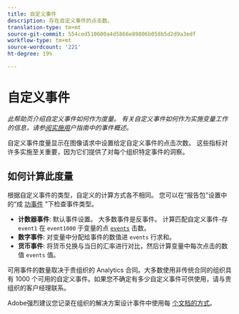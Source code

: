 ```yaml
---
title: 自定义事件
description: 存在自定义事件的点击数。
translation-type: tm+mt
source-git-commit: 554ced510600a4d5866e89806b058b5d2d9a3edf
workflow-type: tm+mt
source-wordcount: '221'
ht-degree: 19%

---
```



# 自定义事件

*此帮助页介绍自定义事件如何作为度量。 有关自定义事件如何作为实施变量工作的信息，请参[阅实施用](/help/implement/vars/page-vars/events/events-overview.md)户指南中的事件概述。*

自定义事件度量显示在图像请求中设置给定自定义事件的点击次数。 这些指标对许多实施至关重要，因为它们提供了对每个组织特定事件的洞察。

## 如何计算此度量

根据自定义事件的类型，自定义的计算方式各不相同。 您可以在“报告包”设置中的“成 [功事件](../../admin/admin/c-success-events/success-event.md) ”下检查事件类型。

* **计数器事件**: 默认事件设置。 大多数事件是反事件。 计算匹配自定义事件-存 `event1` 在 `event1000` 于变量的点 [`events`](/help/implement/vars/page-vars/events/events-overview.md) 击数。
* **数字事件**: 对变量中分配给事件的数值进 `events` 行求和。
* **货币事件**: 将货币兑换与当日的汇率进行对比，然后计算变量中每次点击的数值 `events` 值。

可用事件的数量取决于贵组织的 Analytics 合同。大多数使用非传统合同的组织具有 1000 个可用的自定义事件。如果您不确定有多少自定义事件可供使用，请与贵组织的客户经理联系。

Adobe强烈建议您记录在组织的解决方案设计事件中使用每 [个文档的方式](/help/implement/prepare/solution-design.md)。
